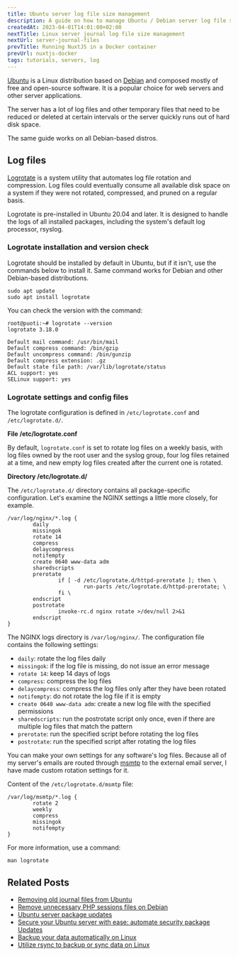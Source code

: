 ```yaml
---
title: Ubuntu server log file size management
description: A guide on how to manage Ubuntu / Debian server log file sizes and delete old unnecessary log files after a certain time.
createdAt: 2023-04-01T14:01:00+02:00
nextTitle: Linux server journal log file size management
nextUrl: server-journal-files
prevTitle: Running NuxtJS in a Docker container
prevUrl: nuxtjs-docker
tags: tutorials, servers, log
---
```


[Ubuntu](https://ubuntu.com/) is a Linux distribution based on [Debian](https://www.debian.org/) and composed mostly of free and open-source software. It is a popular choice for web servers and other server applications.

The server has a lot of log files and other temporary files that need to be reduced or deleted at certain intervals or the server quickly runs out of hard disk space.

The same guide works on all Debian-based distros.

## Log files

[Logrotate](https://linux.die.net/man/8/logrotate) is a system utility that automates log file rotation and compression. Log files could eventually consume all available disk space on a system if they were not rotated, compressed, and pruned on a regular basis.

Logrotate is pre-installed in Ubuntu 20.04 and later. It is designed to handle the logs of all installed packages, including the system's default log processor, rsyslog.

### Logrotate installation and version check

Logrotate should be installed by default in Ubuntu, but if it isn't, use the commands below to install it. Same command works for Debian and other Debian-based distributions.

```shell
sudo apt update
sudo apt install logrotate
```

You can check the version with the command:

```shell
root@puoti:~# logrotate --version
logrotate 3.18.0

Default mail command: /usr/bin/mail
Default compress command: /bin/gzip
Default uncompress command: /bin/gunzip
Default compress extension: .gz
Default state file path: /var/lib/logrotate/status
ACL support: yes
SELinux support: yes
```

### Logrotate settings and config files

The logrotate configuration is defined in `/etc/logrotate.conf` and `/etc/logrotate.d/`.

**File /etc/logrotate.conf**

By default, `logrotate.conf` is set to rotate log files on a weekly basis, with log files owned by the root user and the syslog group, four log files retained at a time, and new empty log files created after the current one is rotated.

**Directory /etc/logrotate.d/**

The `/etc/logrotate.d/` directory contains all package-specific configuration. Let's examine the NGINX settings a little more closely, for example.

```shell
/var/log/nginx/*.log {
        daily
        missingok
        rotate 14
        compress
        delaycompress
        notifempty
        create 0640 www-data adm
        sharedscripts
        prerotate
                if [ -d /etc/logrotate.d/httpd-prerotate ]; then \
                        run-parts /etc/logrotate.d/httpd-prerotate; \
                fi \
        endscript
        postrotate
                invoke-rc.d nginx rotate >/dev/null 2>&1
        endscript
}
```

The NGINX logs directory is `/var/log/nginx/`. The configuration file contains the following settings:

- `daily`: rotate the log files daily
- `missingok`: if the log file is missing, do not issue an error message
- `rotate 14`: keep 14 days of logs
- `compress`: compress the log files
- `delaycompress`: compress the log files only after they have been rotated
- `notifempty`: do not rotate the log file if it is empty
- `create 0640 www-data adm`: create a new log file with the specified permissions
- `sharedscripts`: run the postrotate script only once, even if there are multiple log files that match the pattern
- `prerotate`: run the specified script before rotating the log files
- `postrotate`: run the specified script after rotating the log files

You can make your own settings for any software's log files. Because all of my server's emails are routed through [msmtp](https://marlam.de/msmtp/) to the external email server, I have made custom rotation settings for it.

Content of the `/etc/logrotate.d/msmtp` file:

```shell
/var/log/msmtp/*.log {
        rotate 2
        weekly
        compress
        missingok
        notifempty
}
```

For more information, use a command:

```shell
man logrotate
```

## Related Posts

- [Removing old journal files from Ubuntu](/blog/linux-journal-files/)
- [Remove unnecessary PHP sessions files on Debian](/blog/setup-crontab-to-remove-php-session-files/)
- [Ubuntu server package updates](/blog/ubuntu-server-update/)
- [Secure your Ubuntu server with ease: automate security package Updates](/blog/ubuntu-server-automatic-security-updated/)
- [Backup your data automatically on Linux](/blog/backup-your-data-automatically-on-linux/)
- [Utilize rsync to backup or sync data on Linux](/blog/rsync/)
